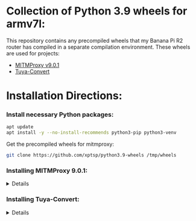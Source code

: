 # Collection of Python 3.9 wheels for armv7l:

This repository contains any precompiled wheels that my Banana Pi R2 router has compiled in a separate compilation environment.  These wheels are used for projects:
- [MITMProxy v9.0.1](https://mitmproxy.org/)
- [Tuya-Convert](https://github.com/ct-Open-Source/tuya-convert)

# Installation Directions:

### Install necessary Python packages:
```bash
apt update
apt install -y --no-install-recommends python3-pip python3-venv
```

Get the precompiled wheels for mitmproxy:
```bash
git clone https://github.com/xptsp/python3.9-wheels /tmp/wheels
```

### Installing MITMProxy 9.0.1:
<details>

Create mitmproxy user:
```bash
useradd -m -G users -b /opt -s /usr/sbin/nologin mitmproxy
```

Change user to "mitmproxy":
```bash
sudo -u mitmproxy -s
```

Create and activate virtual environment:
```bash
python3 -m venv /opt/mitmproxy/venv
source /opt/mitmproxy/venv/bin/activate
```

Install the precompiled wheels:
```bash
python3 -m pip install --no-index --find-links=/tmp/wheels mitmproxy
```
</details>

### Installing Tuya-Convert:
<details>

Install other packages:
```bash
apt install -y git iw dnsmasq rfkill hostapd screen curl mosquitto haveged net-tools libssl-dev python3-dev
```

Install the precompiled wheels:
```bash
python3 -m pip install --no-index --find-links=/tmp/wheels --upgrade paho-mqtt tornado sslpsk pycryptodomex
```
</details>
